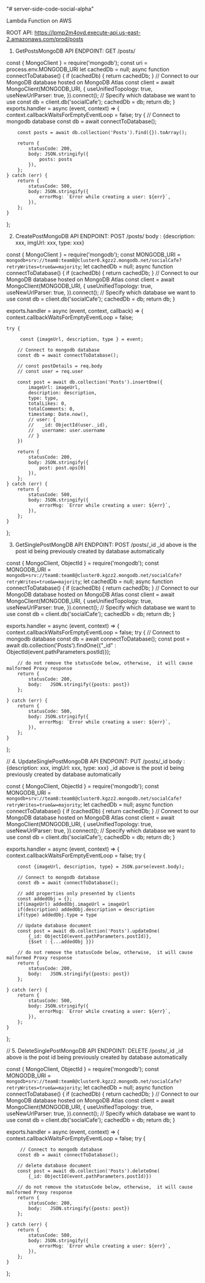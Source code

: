 "# server-side-code-social-alpha" 


Lambda Function on AWS 

ROOT API:  https://lpmp2m4ovd.execute-api.us-east-2.amazonaws.com/prod/posts

1) GetPostsMongoDB
API ENDPOINT: GET  /posts/

const { MongoClient } = require('mongodb');
const uri = process.env.MONGODB_URI
let cachedDb = null;
async function connectToDatabase() {
    if (cachedDb) {
        return cachedDb;
    }
    // Connect to our MongoDB database hosted on MongoDB Atlas
    const client = await MongoClient(MONGODB_URI, {
        useUnifiedTopology: true,
        useNewUrlParser: true,
    }).connect();
    // Specify which database we want to use
    const db = client.db('socialCafe');
    cachedDb = db;
    return db;
}
exports.handler = async (event, context) => {
    context.callbackWaitsForEmptyEventLoop = false;
    try {
        // Connect to mongodb database
        const db = await connectToDatabase();
        
        const posts = await db.collection('Posts').find({}).toArray();
        
        return {
            statusCode: 200,
            body: JSON.stringify({
                posts: posts
            }),
        };
    } catch (err) {
        return {
            statusCode: 500,
            body: JSON.stringify({
                errorMsg: `Error while creating a user: ${err}`,
            }),
        };
    }
};



2)  CreatePostMongoDB
API ENDPOINT: POST  /posts/
             body : {description: xxx, imgUrl: xxx, type: xxx}


const { MongoClient } = require('mongodb');
const MONGODB_URI = `mongodb+srv://team8:team8@cluster0.kgzz2.mongodb.net/socialCafe?retryWrites=true&w=majority`;
let cachedDb = null;
async function connectToDatabase() {
    if (cachedDb) {
        return cachedDb;
    }
    // Connect to our MongoDB database hosted on MongoDB Atlas
    const client = await MongoClient(MONGODB_URI, {
        useUnifiedTopology: true,
        useNewUrlParser: true,
    }).connect();
    // Specify which database we want to use
    const db = client.db('socialCafe');
    cachedDb = db;
    return db;
}

exports.handler = async (event, context, callback) => {
    context.callbackWaitsForEmptyEventLoop = false;
        
    try {
        
         const {imageUrl, description, type } = event;
        
        // Connect to mongodb database
        const db = await connectToDatabase();
      
        // const postDetails = req.body
        // const user = req.user
        
        const post = await db.collection('Posts').insertOne({
            imageUrl: imageUrl,
            description: description,
            type: type,
            totalLikes: 0,
            totalComments: 0,
            timestamp: Date.now(),
            // user: { 
            //   _id: ObjectId(user._id),       
            //   username: user.username 
            // }
        })
        
        return {
            statusCode: 200,
            body: JSON.stringify({
                post: post.ops[0]
            }),
        };
    } catch (err) {
        return {
            statusCode: 500,
            body: JSON.stringify({
                errorMsg: `Error while creating a user: ${err}`,
            }),
        };
    }
};


3) GetSinglePostMongDB 
 API ENDPOINT: POST  /posts/_id
_id above is the post id being previously created by database automatically

const { MongoClient, ObjectId } = require('mongodb');
const MONGODB_URI = `mongodb+srv://team8:team8@cluster0.kgzz2.mongodb.net/socialCafe?retryWrites=true&w=majority`;
let cachedDb = null;
async function connectToDatabase() {
    if (cachedDb) {
        return cachedDb;
    }
    // Connect to our MongoDB database hosted on MongoDB Atlas
    const client = await MongoClient(MONGODB_URI, {
        useUnifiedTopology: true,
        useNewUrlParser: true,
    }).connect();
    // Specify which database we want to use
    const db = client.db('socialCafe');
    cachedDb = db;
    return db;
}

exports.handler = async (event, context) => {
    context.callbackWaitsForEmptyEventLoop = false;
    try {
        // Connect to mongodb database
        const db = await connectToDatabase();
        const post = await db.collection('Posts').findOne({"_id" : ObjectId(event.pathParameters.postId)});
        
        // do not remove the statusCode below, otherwise,  it will cause malformed Proxy response
        return {
            statusCode: 200,
            body:   JSON.stringify({posts: post})
        };
        
    } catch (err) {
        return {
            statusCode: 500,
            body: JSON.stringify({
                errorMsg: `Error while creating a user: ${err}`,
            }),
        };
    }
};

// 4. UpdateSinglePostMongoDB
API ENDPOINT: PUT  /posts/_id
             body : {description: xxx, imgUrl: xxx, type: xxx}
_id above is the post id being previously created by database automatically             

const { MongoClient, ObjectId } = require('mongodb');
const MONGODB_URI = `mongodb+srv://team8:team8@cluster0.kgzz2.mongodb.net/socialCafe?retryWrites=true&w=majority`;
let cachedDb = null;
async function connectToDatabase() {
    if (cachedDb) {
        return cachedDb;
    }
    // Connect to our MongoDB database hosted on MongoDB Atlas
    const client = await MongoClient(MONGODB_URI, {
        useUnifiedTopology: true,
        useNewUrlParser: true,
    }).connect();
    // Specify which database we want to use
    const db = client.db('socialCafe');
    cachedDb = db;
    return db;
}

exports.handler = async (event, context) => {
    context.callbackWaitsForEmptyEventLoop = false;
    try {
        
        const {imageUrl, description, type} = JSON.parse(event.body);
                
        // Connect to mongodb database
        const db = await connectToDatabase();
        
        // add properties only presented by clients
        const addedObj = {};
        if(imageUrl) addedObj.imageUrl = imageUrl
        if(description) addedObj.description = description
        if(type) addedObj.type = type

        // Update database document
        const post = await db.collection('Posts').updateOne(
            {_id: ObjectId(event.pathParameters.postId)}, 
            {$set : {...addedObj }})

        // do not remove the statusCode below, otherwise,  it will cause malformed Proxy response
        return {
            statusCode: 200,
            body:   JSON.stringify({posts: post})
        };
        
    } catch (err) {
        return {
            statusCode: 500,
            body: JSON.stringify({
                errorMsg: `Error while creating a user: ${err}`,
            }),
        };
    }
};

// 5. DeleteSinglePostMongoDB
API ENDPOINT: DELETE  /posts/_id
_id above is the post id being previously created by database automatically

const { MongoClient, ObjectId } = require('mongodb');
const MONGODB_URI = `mongodb+srv://team8:team8@cluster0.kgzz2.mongodb.net/socialCafe?retryWrites=true&w=majority`;
let cachedDb = null;
async function connectToDatabase() {
    if (cachedDb) {
        return cachedDb;
    }
    // Connect to our MongoDB database hosted on MongoDB Atlas
    const client = await MongoClient(MONGODB_URI, {
        useUnifiedTopology: true,
        useNewUrlParser: true,
    }).connect();
    // Specify which database we want to use
    const db = client.db('socialCafe');
    cachedDb = db;
    return db;
}

exports.handler = async (event, context) => {
    context.callbackWaitsForEmptyEventLoop = false;
    try {
        
         // Connect to mongodb database
        const db = await connectToDatabase();
        
        // delete database document
        const post = await db.collection('Posts').deleteOne(
            {_id: ObjectId(event.pathParameters.postId)})

        // do not remove the statusCode below, otherwise,  it will cause malformed Proxy response
        return {
            statusCode: 200,
            body:   JSON.stringify({posts: post})
        };
        
    } catch (err) {
        return {
            statusCode: 500,
            body: JSON.stringify({
                errorMsg: `Error while creating a user: ${err}`,
            }),
        };
    }
};


